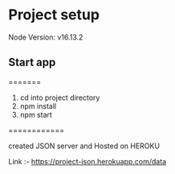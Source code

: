 # Project setup

Node Version: v16.13.2

## Start app

=======

1. cd into project directory
2. npm install
3. npm start

============

created JSON server and Hosted on HEROKU 

Link :- https://project-json.herokuapp.com/data
